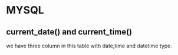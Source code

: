 # MYSQL

## current_date() and current_time()

we have three column in this table with date,time and datetime type.
